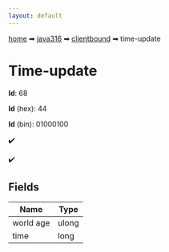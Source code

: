 ```yaml
---
layout: default
---
```


[home](/) ➡ [java316](/protocol/java316) ➡ [clientbound](/protocol/java316/clientbound) ➡ time-update

# Time-update

**Id**: 68

**Id** (hex): 44

**Id** (bin): 01000100

✔️

✔️

## Fields

Name | Type
---|---
world age | ulong
time | long

